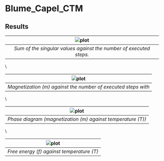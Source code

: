 # Blume_Capel_CTM

## Results


| ![plot](data/sv_sums.png) | 
|:--:| 
| *Sum of the singular values against the number of executed steps.* |

\\

| ![plot](data/m_conv.png) | 
|:--:| 
| *Magnetization (m) against the number of executed steps with* |

\\

| ![plot](data/phase.png) | 
|:--:| 
| *Phase diagram (magnetization (m) against temperature (T))* |

\\

| ![plot](data/free.png) | 
|:--:| 
| *Free energy (f) against temperature (T)* |
